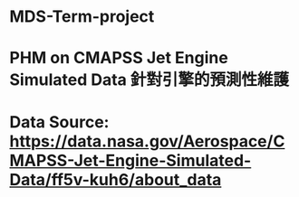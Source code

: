 # MDS-Term-project
# PHM on CMAPSS Jet Engine Simulated Data 針對引擎的預測性維護
# Data Source: https://data.nasa.gov/Aerospace/CMAPSS-Jet-Engine-Simulated-Data/ff5v-kuh6/about_data
